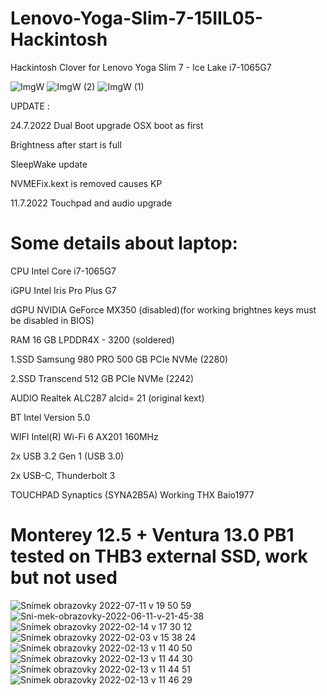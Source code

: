 # Lenovo-Yoga-Slim-7-15IIL05-Hackintosh
Hackintosh Clover for Lenovo Yoga Slim 7 - Ice Lake i7-1065G7

![ImgW](https://user-images.githubusercontent.com/98582474/152338538-c2ddfa5f-7d18-4f44-8fd7-97b883be618a.jpg)
![ImgW (2)](https://user-images.githubusercontent.com/98582474/152338939-0f124b78-789d-4ef8-b49e-3a2e195b69ab.jpg)
![ImgW (1)](https://user-images.githubusercontent.com/98582474/152338953-37db9df1-4d8a-41e6-b35e-ad4d75702433.jpg)

UPDATE : 

24.7.2022 Dual Boot upgrade OSX boot as first

Brightness after start is full
                   
SleepWake update
                   
NVMEFix.kext is removed causes KP
                   
11.7.2022 Touchpad and audio upgrade

# Some details about laptop:

CPU         Intel Core i7-1065G7

iGPU        Intel	Iris Pro Plus G7

dGPU        NVIDIA GeForce MX350 (disabled)(for working brightnes keys must be disabled in BIOS)

RAM         16 GB LPDDR4X - 3200 (soldered)

1.SSD       Samsung 980 PRO 500 GB PCIe NVMe (2280)

2.SSD       Transcend 512 GB PCIe NVMe (2242)

AUDIO       Realtek	ALC287	alcid= 21 (original kext) 

BT          Intel	Version 5.0

WIFI        Intel(R) Wi-Fi 6 AX201 160MHz

2x USB 3.2 Gen 1 (USB 3.0)

2x USB-C, Thunderbolt 3

TOUCHPAD  Synaptics (SYNA2B5A) Working THX Baio1977

# Monterey 12.5 + Ventura 13.0 PB1 tested on THB3 external SSD, work but not used

![Snímek obrazovky 2022-07-11 v 19 50 59](https://user-images.githubusercontent.com/98582474/178327946-a6907872-9ced-4f63-baed-bdc1947ede19.png)
![Sni-mek-obrazovky-2022-06-11-v-21-45-38](https://user-images.githubusercontent.com/98582474/174851553-a1fb12fd-8d91-4015-a36f-cebf6c1307be.png)
![Snímek obrazovky 2022-02-14 v 17 30 12](https://user-images.githubusercontent.com/98582474/153914932-f582fdce-c18f-44ec-8b72-72dda9412860.png)
![Snímek obrazovky 2022-02-03 v 15 38 24](https://user-images.githubusercontent.com/98582474/152364307-90a39c1a-86e2-4354-b5a7-b558ced801ab.png)
![Snímek obrazovky 2022-02-13 v 11 40 50](https://user-images.githubusercontent.com/98582474/153750326-dfe93018-74b4-421f-81f3-a8c2cb17a194.png)
![Snímek obrazovky 2022-02-13 v 11 44 30](https://user-images.githubusercontent.com/98582474/153750149-a6e33a54-e05f-4b06-8d6e-802a80083ed3.png)
![Snímek obrazovky 2022-02-13 v 11 44 51](https://user-images.githubusercontent.com/98582474/153750151-7ea05a9b-0eef-4647-9e3f-fdb2a865097c.png)
![Snímek obrazovky 2022-02-13 v 11 46 29](https://user-images.githubusercontent.com/98582474/153750152-058ed0cb-103b-472f-aae4-3ff9e797d51e.png)

